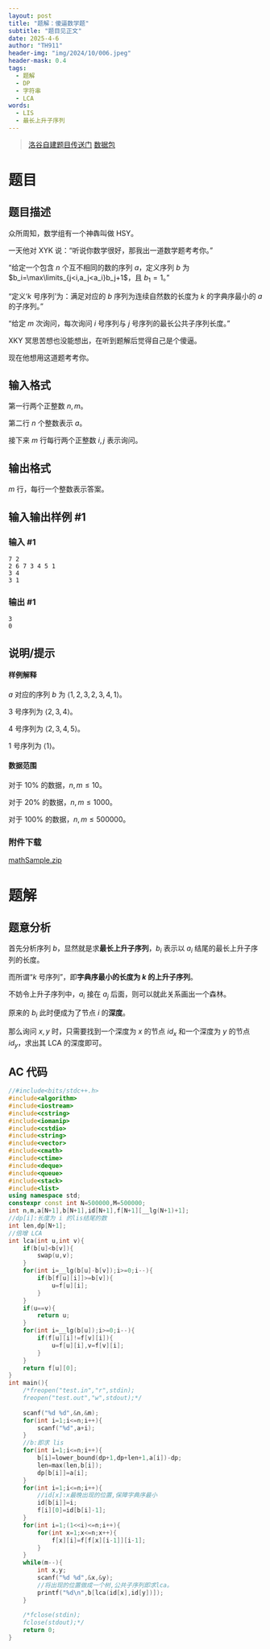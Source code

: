 ```yaml
---
layout: post
title: "题解：傻逼数学题"
subtitle: "题目见正文"
date: 2025-4-6
author: "TH911"
header-img: "img/2024/10/006.jpeg"
header-mask: 0.4
tags:
  - 题解
  - DP
  - 字符串
  - LCA
words:
  - LIS
  - 最长上升子序列
---
```


> [洛谷自建题目传送门](https://www.luogu.com.cn/problem/U551437) [数据包](/file/2025/04/math.zip)

# 题目

## 题目描述

众所周知，数学组有一个神犇叫做 HSY。

一天他对 XYK 说：“听说你数学很好，那我出一道数学题考考你。”

“给定一个包含 $n$ 个互不相同的数的序列 $a$，定义序列 $b$ 为 $b_i=\max\limits_{j<i,a_j<a_i}b_j+1$，且 $b_1=1$。”

“定义‘$k$ 号序列’为：满足对应的 $b$ 序列为连续自然数的长度为 $k$ 的字典序最小的 $a$ 的子序列。”

“给定 $m$ 次询问，每次询问 $i$ 号序列与 $j$ 号序列的最长公共子序列长度。”

XKY 冥思苦想也没能想出，在听到题解后觉得自己是个傻逼。

现在他想用这道题考考你。

## 输入格式

第一行两个正整数 $n,m$。

第二行 $n$ 个整数表示 $a$。

接下来 $m$ 行每行两个正整数 $i,j$ 表示询问。

## 输出格式

$m$ 行，每行一个整数表示答案。

## 输入输出样例 #1

### 输入 #1

```
7 2
2 6 7 3 4 5 1
3 4
3 1
```

### 输出 #1

```
3
0
```

## 说明/提示

#### 样例解释
$a$ 对应的序列 $b$ 为 $\langle1,2,3,2,3,4,1\rangle$。

$3$ 号序列为 $\langle2,3,4\rangle$。

$4$ 号序列为 $\langle2,3,4,5\rangle$。

$1$ 号序列为 $\langle1\rangle$。

#### 数据范围
对于 $10\%$ 的数据，$n,m\leq10$。

对于 $20\%$ 的数据，$n,m\leq1000$。

对于 $100\%$ 的数据，$n,m\leq500000$。

### 附件下载

[mathSample.zip](/file/2025/04/mathSample.zip)

# 题解

## 题意分析

首先分析序列 $b$，显然就是求**最长上升子序列**，$b_i$ 表示以 $a_i$ 结尾的最长上升子序列的长度。

而所谓“$k$ 号序列”，即**字典序最小的长度为 $k$ 的上升子序列**。

不妨令上升子序列中，$a_i$ 接在 $a_j$ 后面，则可以就此关系画出一个森林。

原来的 $b_i$ 此时便成为了节点 $i$ 的**深度**。

那么询问 $x,y$ 时，只需要找到一个深度为 $x$ 的节点 $id_x$ 和一个深度为 $y$ 的节点 $id_y$，求出其 LCA 的深度即可。

## AC 代码

```cpp
//#include<bits/stdc++.h>
#include<algorithm>
#include<iostream>
#include<cstring>
#include<iomanip>
#include<cstdio>
#include<string>
#include<vector>
#include<cmath>
#include<ctime>
#include<deque>
#include<queue>
#include<stack>
#include<list>
using namespace std;
constexpr const int N=500000,M=500000;
int n,m,a[N+1],b[N+1],id[N+1],f[N+1][__lg(N+1)+1];
//dp[i]:长度为 i 的lis结尾的数 
int len,dp[N+1];
//倍增 LCA 
int lca(int u,int v){
	if(b[u]<b[v]){
		swap(u,v);
	}
	for(int i=__lg(b[u]-b[v]);i>=0;i--){
		if(b[f[u][i]]>=b[v]){
			u=f[u][i];
		}
	}
	if(u==v){
		return u;
	}
	for(int i=__lg(b[u]);i>=0;i--){
		if(f[u][i]!=f[v][i]){
			u=f[u][i],v=f[v][i];
		}
	}
	return f[u][0];
}
int main(){
	/*freopen("test.in","r",stdin);
	freopen("test.out","w",stdout);*/
	
	scanf("%d %d",&n,&m);
	for(int i=1;i<=n;i++){
		scanf("%d",a+i);
	}
	//b:即求 lis 
	for(int i=1;i<=n;i++){
		b[i]=lower_bound(dp+1,dp+len+1,a[i])-dp;
		len=max(len,b[i]);
		dp[b[i]]=a[i];
	}
	for(int i=1;i<=n;i++){
		//id[x]:x最晚出现的位置,保障字典序最小 
		id[b[i]]=i;
		f[i][0]=id[b[i]-1];
	}
	for(int i=1;(1<<i)<=n;i++){
		for(int x=1;x<=n;x++){
			f[x][i]=f[f[x][i-1]][i-1];
		}
	}
	while(m--){
		int x,y;
		scanf("%d %d",&x,&y);
		//将出现的位置做成一个树,公共子序列即求lca。 
		printf("%d\n",b[lca(id[x],id[y])]);
	}
	
	/*fclose(stdin);
	fclose(stdout);*/
	return 0;
}
```

